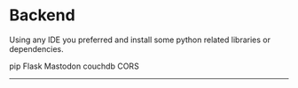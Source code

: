 # Backend

Using any IDE you preferred and install some python related libraries or dependencies.

pip
Flask
Mastodon
couchdb
CORS

---
